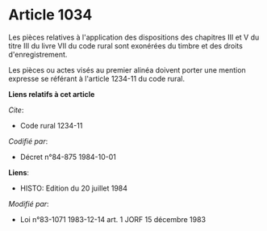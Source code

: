# Article 1034

Les pièces relatives à l'application des dispositions des chapitres III et V du titre III du livre VII du code rural sont
exonérées du timbre et des droits d'enregistrement.

Les pièces ou actes visés au premier alinéa doivent porter une mention expresse se référant à l'article 1234-11 du code
rural.

**Liens relatifs à cet article**

_Cite_:

  - Code rural 1234-11

_Codifié par_:

  - Décret n°84-875 1984-10-01

**Liens**:

  - HISTO: Edition du 20 juillet 1984

_Modifié par_:

  - Loi n°83-1071 1983-12-14 art. 1 JORF 15 décembre 1983
